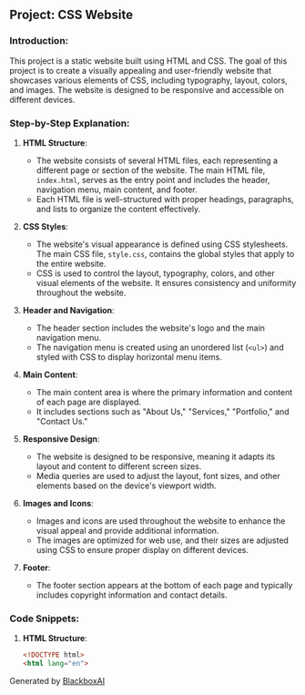  ## Project: CSS Website

### Introduction:
This project is a static website built using HTML and CSS. The goal of this project is to create a visually appealing and user-friendly website that showcases various elements of CSS, including typography, layout, colors, and images. The website is designed to be responsive and accessible on different devices.

### Step-by-Step Explanation:

1. **HTML Structure**:
   - The website consists of several HTML files, each representing a different page or section of the website. The main HTML file, `index.html`, serves as the entry point and includes the header, navigation menu, main content, and footer.
   - Each HTML file is well-structured with proper headings, paragraphs, and lists to organize the content effectively.

2. **CSS Styles**:
   - The website's visual appearance is defined using CSS stylesheets. The main CSS file, `style.css`, contains the global styles that apply to the entire website.
   - CSS is used to control the layout, typography, colors, and other visual elements of the website. It ensures consistency and uniformity throughout the website.

3. **Header and Navigation**:
   - The header section includes the website's logo and the main navigation menu.
   - The navigation menu is created using an unordered list (`<ul>`) and styled with CSS to display horizontal menu items.

4. **Main Content**:
   - The main content area is where the primary information and content of each page are displayed.
   - It includes sections such as "About Us," "Services," "Portfolio," and "Contact Us."

5. **Responsive Design**:
   - The website is designed to be responsive, meaning it adapts its layout and content to different screen sizes.
   - Media queries are used to adjust the layout, font sizes, and other elements based on the device's viewport width.

6. **Images and Icons**:
   - Images and icons are used throughout the website to enhance the visual appeal and provide additional information.
   - The images are optimized for web use, and their sizes are adjusted using CSS to ensure proper display on different devices.

7. **Footer**:
   - The footer section appears at the bottom of each page and typically includes copyright information and contact details.

### Code Snippets:

1. **HTML Structure**:
   ```html
   <!DOCTYPE html>
   <html lang="en">
   

Generated by [BlackboxAI](https://www.blackbox.ai)